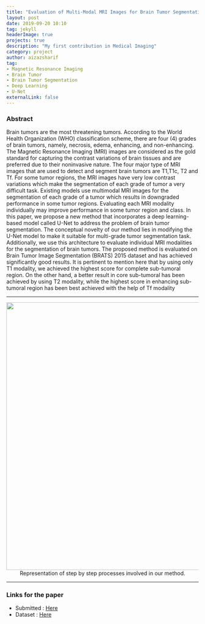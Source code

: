 ```yaml
---
title: "Evaluation of Multi-Modal MRI Images for Brain Tumor Segmentation"
layout: post
date: 2019-09-20 10:10
tag: jekyll
headerImage: true
projects: true
description: "My first contribution in Medical Imaging"
category: project
author: aizazsharif
tag:
- Magnetic Resonance Imaging
- Brain Tumor
- Brain Tumor Segmentation
- Deep Learning
- U-Net
externalLink: false
---
```


### Abstract
Brain tumors are the most threatening tumors. According to the World Health Organization (WHO) classification scheme, there are four (4) grades of brain tumors, namely, necrosis, edema, enhancing, and non-enhancing. The Magnetic Resonance Imaging (MRI) images are considered as the gold standard for capturing the contrast variations of brain tissues and are preferred due to their noninvasive nature. The four major type of MRI images that are used to detect and segment brain tumors are T1,T1c, T2 and Tf. For some tumor regions, the MRI images have very low contrast variations which make the segmentation of each grade of tumor a very difficult task. Existing models use multimodal MRI images for the segmentation of each grade of a tumor which results in downgraded performance in some tumor regions. Evaluating each MRI modality individually may improve performance in some tumor region and class. In this paper, we propose a new method that incorporates a deep learning-based model called U-Net to address the problem of brain tumor segmentation. The conceptual novelty of our method lies in modifying the U-Net model to make it suitable for multi-grade tumor segmentation task. Additionally, we use this architecture to evaluate individual MRI modalities for the segmentation of brain tumors. The proposed method is evaluated on Brain Tumor Image Segmentation (BRATS) 2015 dataset and has achieved significantly good results. It is pertinent to mention here that by using only T1 modality, we achieved the highest score for complete sub-tumoral region. On the other hand, a better result in core sub-tumoral has been achieved by using T2 modality, while the highest score in enhancing sub-tumoral region has been best achieved with the help of Tf modality

---

<center>
<img src="{{site.baseurl}}/assets/img/FlowDiagramFinal.jpg" width="700">
<figcaption class="caption">Representation of step by step processes involved in our method.</figcaption>
</center>

---
### Links for the paper 
- Submitted : [Here](http://www.icet.org.pk/2019/call-for-papers/?fbclid=IwAR13dEVoLCIKsaqvmUSp_gxAiA2CEZLRn7Bep27SllnmNH6309l1qmiCkEk)
- Dataset : <a href="https://www.smir.ch/BRATS/Start2015" download>Here</a>


